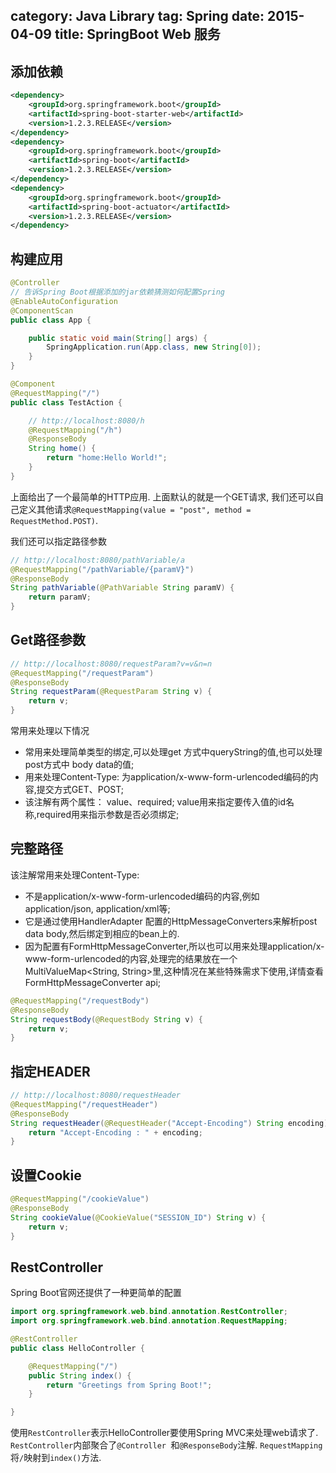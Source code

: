 category: Java Library
tag: Spring
date: 2015-04-09
title: SpringBoot Web 服务
---
## 添加依赖
```xml
<dependency>
	<groupId>org.springframework.boot</groupId>
	<artifactId>spring-boot-starter-web</artifactId>
	<version>1.2.3.RELEASE</version>
</dependency>
<dependency>
	<groupId>org.springframework.boot</groupId>
	<artifactId>spring-boot</artifactId>
	<version>1.2.3.RELEASE</version>
</dependency>
<dependency>
	<groupId>org.springframework.boot</groupId>
	<artifactId>spring-boot-actuator</artifactId>
	<version>1.2.3.RELEASE</version>
</dependency>
```

## 构建应用
```java
@Controller
// 告诉Spring Boot根据添加的jar依赖猜测如何配置Spring
@EnableAutoConfiguration	
@ComponentScan
public class App {

    public static void main(String[] args) {
    	SpringApplication.run(App.class, new String[0]);
    }
}

@Component
@RequestMapping("/")
public class TestAction {

	// http://localhost:8080/h
	@RequestMapping("/h")
	@ResponseBody
	String home() {
		return "home:Hello World!";
	}
}
```
上面给出了一个最简单的HTTP应用. 上面默认的就是一个GET请求, 我们还可以自己定义其他请求`@RequestMapping(value = "post", method = RequestMethod.POST)`.

我们还可以指定路径参数
```java
// http://localhost:8080/pathVariable/a
@RequestMapping("/pathVariable/{paramV}")
@ResponseBody
String pathVariable(@PathVariable String paramV) {
	return paramV;
}
```

## Get路径参数
```java
// http://localhost:8080/requestParam?v=v&n=n
@RequestMapping("/requestParam")
@ResponseBody
String requestParam(@RequestParam String v) {
	return v;
}
```
常用来处理以下情况
* 常用来处理简单类型的绑定,可以处理get 方式中queryString的值,也可以处理post方式中 body data的值;
* 用来处理Content-Type: 为application/x-www-form-urlencoded编码的内容,提交方式GET、POST;
* 该注解有两个属性： value、required; value用来指定要传入值的id名称,required用来指示参数是否必须绑定;


## 完整路径
该注解常用来处理Content-Type:
* 不是application/x-www-form-urlencoded编码的内容,例如application/json, application/xml等;
* 它是通过使用HandlerAdapter 配置的HttpMessageConverters来解析post data body,然后绑定到相应的bean上的.
* 因为配置有FormHttpMessageConverter,所以也可以用来处理application/x-www-form-urlencoded的内容,处理完的结果放在一个MultiValueMap<String, String>里,这种情况在某些特殊需求下使用,详情查看FormHttpMessageConverter api;
```java
@RequestMapping("/requestBody")
@ResponseBody
String requestBody(@RequestBody String v) {
	return v;
}
```

## 指定HEADER
```java
// http://localhost:8080/requestHeader
@RequestMapping("/requestHeader")
@ResponseBody
String requestHeader(@RequestHeader("Accept-Encoding") String encoding) {
	return "Accept-Encoding : " + encoding;
}
```

## 设置Cookie
```java
@RequestMapping("/cookieValue")
@ResponseBody
String cookieValue(@CookieValue("SESSION_ID") String v) {
	return v;
}
```

## RestController
Spring Boot官网还提供了一种更简单的配置
```java
import org.springframework.web.bind.annotation.RestController;
import org.springframework.web.bind.annotation.RequestMapping;

@RestController
public class HelloController {

    @RequestMapping("/")
    public String index() {
        return "Greetings from Spring Boot!";
    }

}
```
使用`RestController`表示HelloController要使用Spring MVC来处理web请求了. `RestController`内部聚合了`@Controller `和`@ResponseBody`注解. `RequestMapping`将`/`映射到`index()`方法. 